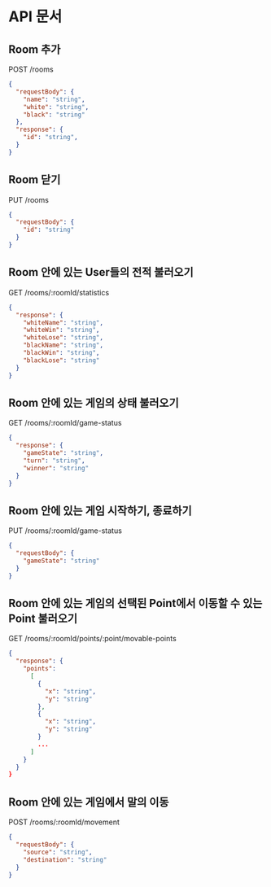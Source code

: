 # API 문서

## Room 추가

POST /rooms

```json
{
  "requestBody": {
    "name": "string",
    "white": "string",
    "black": "string"
  },
  "response": {
    "id": "string",
  }
}
```

## Room 닫기

PUT /rooms

```json
{
  "requestBody": {
    "id": "string"
  }
}
```

## Room 안에 있는 User들의 전적 불러오기

GET /rooms/:roomId/statistics

```json
{
  "response": {
    "whiteName": "string",
    "whiteWin": "string",
    "whiteLose": "string",
    "blackName": "string",
    "blackWin": "string",
    "blackLose": "string"
  }
}
```

## Room 안에 있는 게임의 상태 불러오기

GET /rooms/:roomId/game-status

```json
{
  "response": {
    "gameState": "string",
    "turn": "string",
    "winner": "string"
  }
}
```

## Room 안에 있는 게임 시작하기, 종료하기

PUT /rooms/:roomId/game-status

```json
{
  "requestBody": {
    "gameState": "string"
  }
}
```

## Room 안에 있는 게임의 선택된 Point에서 이동할 수 있는 Point 불러오기

GET /rooms/:roomId/points/:point/movable-points

```json
{
  "response": {
    "points": 
      [
        {
          "x": "string",
          "y": "string"
        },
        {
          "x": "string",
          "y": "string"
        }
        ...
      ]
    }
  }
}
```

## Room 안에 있는 게임에서 말의 이동

POST /rooms/:roomId/movement

```json
{
  "requestBody": {
    "source": "string",
    "destination": "string"
  }
}
```
